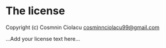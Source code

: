 # The license

Copyright (c) Cosmnin Ciolacu <cosminnciolacu99@gmail.com>

...Add your license text here...